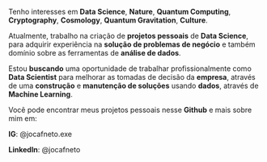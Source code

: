 Tenho interesses em **Data Science**, **Nature**, **Quantum Computing**, **Cryptography**, **Cosmology**, **Quantum Gravitation**, **Culture**.

Atualmente, trabalho na criação de **projetos pessoais** de **Data Science**, para adquirir experiência na **solução de problemas de negócio** e também domínio sobre as ferramentas de **análise de dados**.

Estou **buscando** uma oportunidade de trabalhar profissionalmente como **Data Scientist** para melhorar as tomadas de decisão da **empresa**, através de uma **construção** e **manutenção de soluções** usando **dados**, através de **Machine Learning**.

Você pode encontrar meus projetos pessoais nesse **Github** e mais sobre mim em:

**IG**: @jocafneto.exe

**LinkedIn**: @jocafneto
